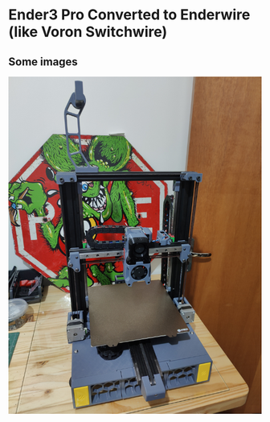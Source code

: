 # Ender3 Pro Converted to Enderwire (like Voron Switchwire)

## Some images

![Image Alt](https://github.com/nopp/e3pro-enderwire/blob/main/img/enderwire.jpg?raw=true)
